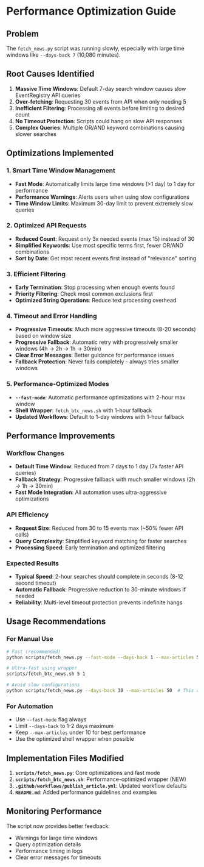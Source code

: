 # Performance Optimization Guide

## Problem
The `fetch_news.py` script was running slowly, especially with large time windows like `--days-back 7` (10,080 minutes).

## Root Causes Identified

1. **Massive Time Windows**: Default 7-day search window causes slow EventRegistry API queries
2. **Over-fetching**: Requesting 30 events from API when only needing 5
3. **Inefficient Filtering**: Processing all events before limiting to desired count
4. **No Timeout Protection**: Scripts could hang on slow API responses
5. **Complex Queries**: Multiple OR/AND keyword combinations causing slower searches

## Optimizations Implemented

### 1. Smart Time Window Management
- **Fast Mode**: Automatically limits large time windows (>1 day) to 1 day for performance
- **Performance Warnings**: Alerts users when using slow configurations
- **Time Window Limits**: Maximum 30-day limit to prevent extremely slow queries

### 2. Optimized API Requests
- **Reduced Count**: Request only 3x needed events (max 15) instead of 30
- **Simplified Keywords**: Use most specific terms first, fewer OR/AND combinations
- **Sort by Date**: Get most recent events first instead of "relevance" sorting

### 3. Efficient Filtering
- **Early Termination**: Stop processing when enough events found
- **Priority Filtering**: Check most common exclusions first
- **Optimized String Operations**: Reduce text processing overhead

### 4. Timeout and Error Handling
- **Progressive Timeouts**: Much more aggressive timeouts (8-20 seconds) based on window size
- **Progressive Fallback**: Automatic retry with progressively smaller windows (4h → 2h → 1h → 30min)
- **Clear Error Messages**: Better guidance for performance issues
- **Fallback Protection**: Never fails completely - always tries smaller windows

### 5. Performance-Optimized Modes
- **`--fast-mode`**: Automatic performance optimizations with 2-hour max window
- **Shell Wrapper**: `fetch_btc_news.sh` with 1-hour fallback
- **Updated Workflows**: Default to 1-day windows with 1-hour fallback

## Performance Improvements

### Workflow Changes
- **Default Time Window**: Reduced from 7 days to 1 day (7x faster API queries)
- **Fallback Strategy**: Progressive fallback with much smaller windows (2h → 1h → 30min)
- **Fast Mode Integration**: All automation uses ultra-aggressive optimizations

### API Efficiency
- **Request Size**: Reduced from 30 to 15 events max (~50% fewer API calls)
- **Query Complexity**: Simplified keyword matching for faster searches
- **Processing Speed**: Early termination and optimized filtering

### Expected Results
- **Typical Speed**: 2-hour searches should complete in seconds (8-12 second timeout)
- **Automatic Fallback**: Progressive reduction to 30-minute windows if needed
- **Reliability**: Multi-level timeout protection prevents indefinite hangs

## Usage Recommendations

### For Manual Use
```bash
# Fast (recommended)
python scripts/fetch_news.py --fast-mode --days-back 1 --max-articles 5

# Ultra-fast using wrapper
scripts/fetch_btc_news.sh 5 1

# Avoid slow configurations
python scripts/fetch_news.py --days-back 30 --max-articles 50  # This will be slow!
```

### For Automation
- Use `--fast-mode` flag always
- Limit `--days-back` to 1-2 days maximum
- Keep `--max-articles` under 10 for best performance
- Use the optimized shell wrapper when possible

## Implementation Files Modified

1. **`scripts/fetch_news.py`**: Core optimizations and fast mode
2. **`scripts/fetch_btc_news.sh`**: Performance-optimized wrapper (NEW)
3. **`.github/workflows/publish_article.yml`**: Updated workflow defaults
4. **`README.md`**: Added performance guidelines and examples

## Monitoring Performance

The script now provides better feedback:
- Warnings for large time windows
- Query optimization details
- Performance timing in logs
- Clear error messages for timeouts